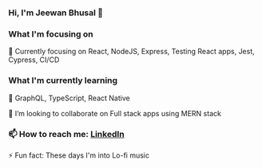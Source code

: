 ### Hi, I'm Jeewan Bhusal 👋

<!--
**jethoo/jethoo** is a ✨ _special_ ✨ repository because its `README.md` (this file) appears on your GitHub profile. -->

### What I'm focusing on 
🔭 Currently focusing on React, NodeJS, Express, Testing React apps, Jest, Cypress, CI/CD

### What I'm currently learning 
🌱 GraphQL, TypeScript, React Native

👯 I’m looking to collaborate on Full stack apps using MERN stack

### 📫 How to reach me: [LinkedIn](https://www.linkedin.com/in/jeewanbhusal/)

⚡ Fun fact: These days I'm into Lo-fi music

